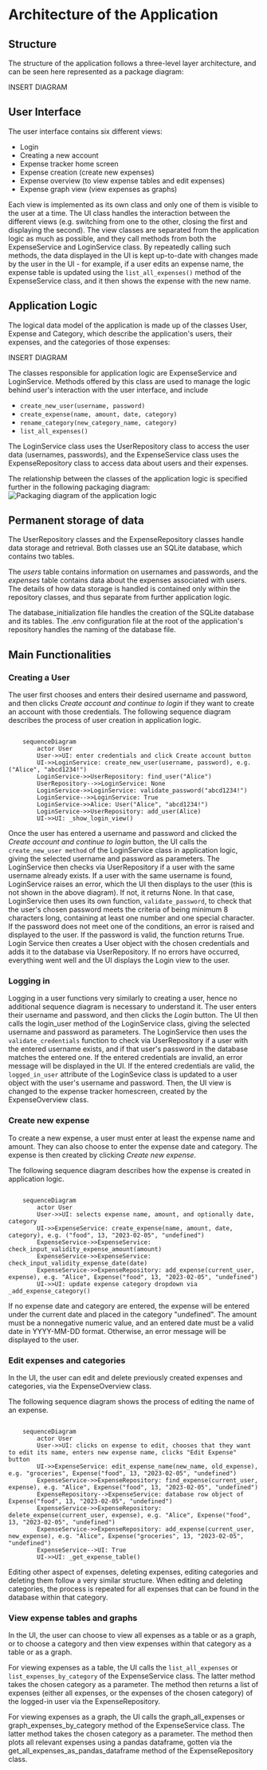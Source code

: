 # Architecture of the Application

## Structure

The structure of the application follows a three-level layer architecture, and can be seen here represented as a package diagram:

INSERT DIAGRAM

## User Interface

The user interface contains six different views:
- Login
- Creating a new account
- Expense tracker home screen
- Expense creation (create new expenses)
- Expense overview (to view expense tables and edit expenses)
- Expense graph view (view expenses as graphs)

Each view is implemented as its own class and only one of them is visible to the user at a time. The UI class handles the interaction between the different views (e.g. switching from one to the other, closing the first and displaying the second). The view classes are separated from the application logic as much as possible, and they call methods from both the ExpenseService and LoginService class. By repeatedly calling such methods, the data displayed in the UI is kept up-to-date with changes made by the user in the UI - for example, if a user edits an expense name, the expense table is updated using the `list_all_expenses()` method of the ExpenseService class, and it then shows the expense with the new name. 

## Application Logic
The logical data model of the application is made up of the classes User, Expense and Category, which describe the application's users, their expenses, and the categories of those expenses:

INSERT DIAGRAM

The classes responsible for application logic are ExpenseService and LoginService. Methods offered by this class are used to manage the logic behind user's interaction with the user interface, and include
- `create_new_user(username, password)`
- `create_expense(name, amount, date, category)`
- `rename_category(new_category_name, category)`
- `list_all_expenses()`

The LoginService class uses the UserRepository class to access the user data (usernames, passwords), and the ExpenseService class uses the ExpenseRepository class to access data about users and their expenses.

The relationship between the classes of the application logic is specified further in the following packaging diagram:
![Packaging diagram of the application logic](./images/class_diagram.png)

## Permanent storage of data
The UserRepository classes and the ExpenseRepository classes handle data storage and retrieval. Both classes use an SQLite database, which contains two tables.

The *users* table contains information on usernames and passwords, and the *expenses* table contains data about the expenses associated with users. The details of how data storage is handled is contained only within the repository classes, and thus separate from further application logic.

The database_initialization file handles the creation of the SQLite database and its tables.
The .env configuration file at the root of the application's repository handles the naming of the database file.

## Main Functionalities

### Creating a User 

The user first chooses and enters their desired username and password, and then clicks *Create account and continue to login* if they want to create an account with those credentials. The following sequence diagram describes the process of user creation in application logic.

```mermaid

    sequenceDiagram
        actor User
        User->>UI: enter credentials and click Create account button
        UI->>LoginService: create_new_user(username, password), e.g. ("Alice", "abcd1234!")
        LoginService->>UserRepository: find_user("Alice")
        UserRepository-->>LoginService: None
        LoginService->>LoginService: validate_password("abcd1234!")
        LoginService-->>LoginService: True
        LoginService->>Alice: User("Alice", "abcd1234!")
        LoginService->>UserRepository: add_user(Alice)
        UI->>UI: _show_login_view()

```
Once the user has entered a username and password and clicked the *Create account and continue to login* button, the UI calls the `create_new_user method` of the LoginService class in application logic, giving the selected username and password as parameters. The LoginService then checks via UserRepository if a user with the same username already exists. If a user with the same username is found, LoginService raises an error, which the UI then displays to the user (this is not shown in the above diagram). If not, it returns None. In that case, LoginService then uses its own function, `validate_password`, to check that the user's chosen password meets the criteria of being minimum 8 characters long, containing at least one number and one special character. If the password does not meet one of the conditions, an error is raised and displayed to the user. If the password is valid, the function returns True. Login Service then creates a User object with the chosen credentials and adds it to the database via UserRepository. If no errors have occurred, everything went well and the UI displays the Login view to the user.

### Logging in

Logging in a user functions very similarly to creating a user, hence no additional sequence diagram is necessary to understand it. The user enters their username and password, and then clicks the *Login* button. The UI then calls the login_user method of the LoginService class, giving the selected username and password as parameters. The LoginService then uses the `validate_credentials` function to check via UserRepository if a user with the entered username exists, and if that user's password in the database matches the entered one. If the entered credentials are invalid, an error message will be displayed in the UI. If the entered credentials are valid, the `logged_in_user` attribute of the LoginSevice class is updated to a user object with the user's username and password. Then, the UI view is changed to the expense tracker homescreen, created by the ExpenseOverview class.

### Create new expense
To create a new expense, a user must enter at least the expense name and amount. They can also choose to enter the expense date and category. The expense is then created by clicking *Create new expense*.

The following sequence diagram describes how the expense is created in application logic.

```mermaid

    sequenceDiagram
        actor User
        User->>UI: selects expense name, amount, and optionally date, category
        UI->>ExpenseService: create_expense(name, amount, date, category), e.g. ("food", 13, "2023-02-05", "undefined")
        ExpenseService->>ExpenseService: check_input_validity_expense_amount(amount)
        ExpenseService->>ExpenseService: check_input_validity_expense_date(date)
        ExpenseService->>ExpenseRepository: add_expense(current_user, expense), e.g. "Alice", Expense("food", 13, "2023-02-05", "undefined")
        UI->>UI: update expense category dropdown via _add_expense_category()
```

If no expense date and category are entered, the expense will be entered under the current date and placed in the category "undefined". 
The amount must be a nonnegative numeric value, and an entered date must be a valid date in YYYY-MM-DD format. Otherwise, an error message will be displayed to the user.

### Edit expenses and categories
In the UI, the user can edit and delete previously created expenses and categories, via the ExpenseOverview class. 

The following sequence diagram shows the process of editing the name of an expense.


```mermaid

    sequenceDiagram
        actor User
        User->>UI: clicks on expense to edit, chooses that they want to edit its name, enters new expense name, clicks "Edit Expense" button
        UI->>ExpenseService: edit_expense_name(new_name, old_expense), e.g. "groceries", Expense("food", 13, "2023-02-05", "undefined")
        ExpenseService->>ExpenseRepository: find_expense(current_user, expense), e.g. "Alice", Expense("food", 13, "2023-02-05", "undefined")
        ExpenseRepository-->ExpenseService: database row object of Expense("food", 13, "2023-02-05", "undefined")
        ExpenseService->>ExpenseRepository: delete_expense(current_user, expense), e.g. "Alice", Expense("food", 13, "2023-02-05", "undefined")
        ExpenseService->>ExpenseRepository: add_expense(current_user, new_expense), e.g. "Alice", Expense("groceries", 13, "2023-02-05", "undefined")
        ExpenseService-->UI: True
        UI->>UI: _get_expense_table()

```

Editing other aspect of expenses, deleting expenses, editing categories and deleting them follow a very similar structure. When editing and deleting categories, the process is repeated for all expenses that can be found in the database within that category.

### View expense tables and graphs
In the UI, the user can choose to view all expenses as a table or as a graph, or to choose a category and then view expenses within that category as a table or as a graph.

For viewing expenses as a table, the UI calls the `list_all_expenses` or `list_expenses_by_category` of the ExpenseService class. The latter method takes the chosen category as a parameter. The method then returns a list of expenses (either all expenses, or the expenses of the chosen category) of the logged-in user via the ExpenseRepository.

For viewing expenses as a graph, the UI calls the graph_all_expenses or graph_expenses_by_category method of the ExpenseService class. The latter method takes the chosen category as a parameter. The method then plots all relevant expenses using a pandas dataframe, gotten via the get_all_expenses_as_pandas_dataframe method of the ExpenseRepository class.
